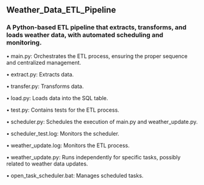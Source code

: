 ## Weather_Data_ETL_Pipeline

### A Python-based ETL pipeline that extracts, transforms, and loads weather data, with automated scheduling and monitoring.

• main.py: Orchestrates the ETL process, ensuring the proper sequence and centralized management.

• extract.py: Extracts data.

• transfer.py: Transforms data.

• load.py: Loads data into the SQL table.

• test.py: Contains tests for the ETL process.

• scheduler.py: Schedules the execution of main.py and weather_update.py.

• scheduler_test.log: Monitors the scheduler.

• weather_update.log: Monitors the ETL process.

• weather_update.py: Runs independently for specific tasks, possibly related to weather data updates.

• open_task_scheduler.bat: Manages scheduled tasks.
